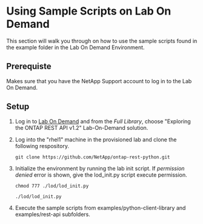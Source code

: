 # Using Sample Scripts on Lab On Demand

This section will walk you through on how to use the sample scripts found in the example folder in the Lab On Demand Environment.

## Prerequiste

Makes sure that you have the NetApp Support account to log in to the Lab On Demand. 

## Setup

1. Log in to [Lab On Demand](https://labondemand.netapp.com/catalog) and from the *Full Library*, choose "Exploring the ONTAP REST API v1.2" Lab-On-Demand solution.

2. Log into the "rhel1" machine in the provisioned lab and clone the following respository.

   `git clone https://github.com/NetApp/ontap-rest-python.git`

3. Initialize the environment by running the lab init script. If *permission denied* error is shown, give the lod_init.py script execute permission.  

   `chmod 777 ./lod/lod_init.py`

   `./lod/lod_init.py`

4. Execute the sample scripts from examples/python-client-library and examples/rest-api subfolders.
